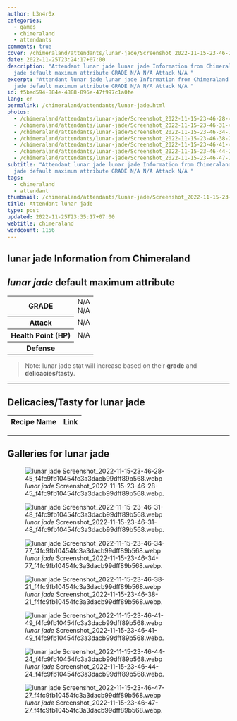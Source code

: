 ```yaml
---
author: L3n4r0x
categories:
  - games
  - chimeraland
  - attendants
comments: true
cover: /chimeraland/attendants/lunar-jade/Screenshot_2022-11-15-23-46-28-45_f4fc9fb10454fc3a3dacb99dff89b568.webp
date: 2022-11-25T23:24:17+07:00
description: "Attendant lunar jade lunar jade Information from Chimeraland lunar
  jade default maximum attribute GRADE N/A N/A Attack N/A "
excerpt: "Attendant lunar jade lunar jade Information from Chimeraland lunar
  jade default maximum attribute GRADE N/A N/A Attack N/A "
id: f5bad594-884e-4888-896e-47f997c1a0fe
lang: en
permalink: /chimeraland/attendants/lunar-jade.html
photos:
  - /chimeraland/attendants/lunar-jade/Screenshot_2022-11-15-23-46-28-45_f4fc9fb10454fc3a3dacb99dff89b568.webp
  - /chimeraland/attendants/lunar-jade/Screenshot_2022-11-15-23-46-31-48_f4fc9fb10454fc3a3dacb99dff89b568.webp
  - /chimeraland/attendants/lunar-jade/Screenshot_2022-11-15-23-46-34-77_f4fc9fb10454fc3a3dacb99dff89b568.webp
  - /chimeraland/attendants/lunar-jade/Screenshot_2022-11-15-23-46-38-21_f4fc9fb10454fc3a3dacb99dff89b568.webp
  - /chimeraland/attendants/lunar-jade/Screenshot_2022-11-15-23-46-41-49_f4fc9fb10454fc3a3dacb99dff89b568.webp
  - /chimeraland/attendants/lunar-jade/Screenshot_2022-11-15-23-46-44-24_f4fc9fb10454fc3a3dacb99dff89b568.webp
  - /chimeraland/attendants/lunar-jade/Screenshot_2022-11-15-23-46-47-27_f4fc9fb10454fc3a3dacb99dff89b568.webp
subtitle: "Attendant lunar jade lunar jade Information from Chimeraland lunar
  jade default maximum attribute GRADE N/A N/A Attack N/A "
tags:
  - chimeraland
  - attendant
thumbnail: /chimeraland/attendants/lunar-jade/Screenshot_2022-11-15-23-46-28-45_f4fc9fb10454fc3a3dacb99dff89b568.webp
title: Attendant lunar jade
type: post
updated: 2022-11-25T23:35:17+07:00
webtitle: chimeraland
wordcount: 1156
---
```


<link
  rel="stylesheet"
  href="https://rawcdn.githack.com/dimaslanjaka/Web-Manajemen/870a349/css/bootstrap-5-3-0-alpha3-wrapper.css"
/>
<section id="bootstrap-wrapper">
  <div data-bs-theme="dark">
    <h2>lunar jade Information from Chimeraland</h2>
    <h2 id="attribute"><i>lunar jade</i> default maximum attribute</h2>
    <div class="row">
      <div class="col mb-2">
        <div class="card">
          <div class="card-body">
            <table>
              <tr>
                <th>GRADE</th>
                <td>N/A <br />N/A</td>
              </tr>
              <tr>
                <th>Attack</th>
                <td>N/A</td>
              </tr>
              <tr>
                <th>Health Point (HP)</th>
                <td>N/A</td>
              </tr>
              <tr>
                <th>Defense</th>
                <td></td>
              </tr>
            </table>
          </div>
        </div>
      </div>
    </div>
    <blockquote class="bd-callout bd-callout-warning">
      Note: lunar jade stat will increase based on their <b>grade</b> and
      <b>delicacies/tasty</b>.
    </blockquote>
    <hr />
    <h2 id="delicacies">Delicacies/Tasty for lunar jade</h2>
    <div class="card">
      <div class="card-body">
        <div class="table-responsive">
          <table class="table table-striped">
            <thead>
              <tr>
                <th>Recipe Name</th>
                <th>Link</th>
              </tr>
            </thead>
            <tbody></tbody>
          </table>
        </div>
      </div>
    </div>
    <hr />
    <div id="gallery">
      <h2>Galleries for lunar jade</h2>
      <div class="row">
        <div class="col-lg-6 col-12">
          <figure>
            <img
              src="https://www.webmanajemen.com/chimeraland/attendants/lunar-jade/Screenshot_2022-11-15-23-46-28-45_f4fc9fb10454fc3a3dacb99dff89b568.webp"
              alt="lunar jade Screenshot_2022-11-15-23-46-28-45_f4fc9fb10454fc3a3dacb99dff89b568.webp"
            />
            <figcaption style="word-wrap: break-word">
              <i>lunar jade</i>
              Screenshot_2022-11-15-23-46-28-45_f4fc9fb10454fc3a3dacb99dff89b568.webp.
            </figcaption>
          </figure>
        </div>
        <div class="col-lg-6 col-12">
          <figure>
            <img
              src="https://www.webmanajemen.com/chimeraland/attendants/lunar-jade/Screenshot_2022-11-15-23-46-31-48_f4fc9fb10454fc3a3dacb99dff89b568.webp"
              alt="lunar jade Screenshot_2022-11-15-23-46-31-48_f4fc9fb10454fc3a3dacb99dff89b568.webp"
            />
            <figcaption style="word-wrap: break-word">
              <i>lunar jade</i>
              Screenshot_2022-11-15-23-46-31-48_f4fc9fb10454fc3a3dacb99dff89b568.webp.
            </figcaption>
          </figure>
        </div>
        <div class="col-lg-6 col-12">
          <figure>
            <img
              src="https://www.webmanajemen.com/chimeraland/attendants/lunar-jade/Screenshot_2022-11-15-23-46-34-77_f4fc9fb10454fc3a3dacb99dff89b568.webp"
              alt="lunar jade Screenshot_2022-11-15-23-46-34-77_f4fc9fb10454fc3a3dacb99dff89b568.webp"
            />
            <figcaption style="word-wrap: break-word">
              <i>lunar jade</i>
              Screenshot_2022-11-15-23-46-34-77_f4fc9fb10454fc3a3dacb99dff89b568.webp.
            </figcaption>
          </figure>
        </div>
        <div class="col-lg-6 col-12">
          <figure>
            <img
              src="https://www.webmanajemen.com/chimeraland/attendants/lunar-jade/Screenshot_2022-11-15-23-46-38-21_f4fc9fb10454fc3a3dacb99dff89b568.webp"
              alt="lunar jade Screenshot_2022-11-15-23-46-38-21_f4fc9fb10454fc3a3dacb99dff89b568.webp"
            />
            <figcaption style="word-wrap: break-word">
              <i>lunar jade</i>
              Screenshot_2022-11-15-23-46-38-21_f4fc9fb10454fc3a3dacb99dff89b568.webp.
            </figcaption>
          </figure>
        </div>
        <div class="col-lg-6 col-12">
          <figure>
            <img
              src="https://www.webmanajemen.com/chimeraland/attendants/lunar-jade/Screenshot_2022-11-15-23-46-41-49_f4fc9fb10454fc3a3dacb99dff89b568.webp"
              alt="lunar jade Screenshot_2022-11-15-23-46-41-49_f4fc9fb10454fc3a3dacb99dff89b568.webp"
            />
            <figcaption style="word-wrap: break-word">
              <i>lunar jade</i>
              Screenshot_2022-11-15-23-46-41-49_f4fc9fb10454fc3a3dacb99dff89b568.webp.
            </figcaption>
          </figure>
        </div>
        <div class="col-lg-6 col-12">
          <figure>
            <img
              src="https://www.webmanajemen.com/chimeraland/attendants/lunar-jade/Screenshot_2022-11-15-23-46-44-24_f4fc9fb10454fc3a3dacb99dff89b568.webp"
              alt="lunar jade Screenshot_2022-11-15-23-46-44-24_f4fc9fb10454fc3a3dacb99dff89b568.webp"
            />
            <figcaption style="word-wrap: break-word">
              <i>lunar jade</i>
              Screenshot_2022-11-15-23-46-44-24_f4fc9fb10454fc3a3dacb99dff89b568.webp.
            </figcaption>
          </figure>
        </div>
        <div class="col-lg-6 col-12">
          <figure>
            <img
              src="https://www.webmanajemen.com/chimeraland/attendants/lunar-jade/Screenshot_2022-11-15-23-46-47-27_f4fc9fb10454fc3a3dacb99dff89b568.webp"
              alt="lunar jade Screenshot_2022-11-15-23-46-47-27_f4fc9fb10454fc3a3dacb99dff89b568.webp"
            />
            <figcaption style="word-wrap: break-word">
              <i>lunar jade</i>
              Screenshot_2022-11-15-23-46-47-27_f4fc9fb10454fc3a3dacb99dff89b568.webp.
            </figcaption>
          </figure>
        </div>
      </div>
    </div>
  </div>
</section>